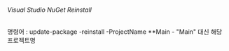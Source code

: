 ###### Visual Studio NuGet Reinstall

명령어 : update-package -reinstall -ProjectName **Main
         - "Main" 대신 해당 프로젝트명
